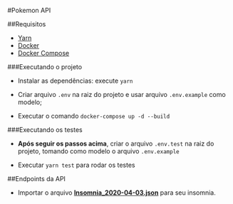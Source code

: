 #Pokemon API

##Requisitos

- [Yarn](https://classic.yarnpkg.com/pt-BR/docs/install/#debian-stable)
- [Docker](https://docs.docker.com/get-docker/)
- [Docker Compose](https://docs.docker.com/compose/install/)

###Executando o projeto

- Instalar as dependências: execute `yarn`

- Criar arquivo `.env` na raiz do projeto e usar arquivo `.env.example` como modelo;

- Executar o comando `docker-compose up -d --build`

###Executando os testes

- **Após seguir os passos acima**, criar o arquivo `.env.test` na raiz do projeto, tomando como modelo o arquivo `.env.example`

- Executar `yarn test` para rodar os testes


##Endpoints da API

- Importar o arquivo **[Insomnia_2020-04-03.json](https://github.com/gaoliveira21/pokemon-api/tree/master/docs)** para seu insomnia.